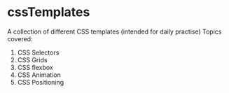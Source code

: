 # cssTemplates

A collection of different CSS templates (intended for daily practise)
Topics covered:
1. CSS Selectors
2. CSS Grids
3. CSS flexbox
4. CSS Animation
5. CSS Positioning